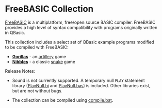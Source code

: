 # FreeBASIC Collection

[FreeBASIC](https://www.freebasic.net/) is a multiplatform, free/open source BASIC compiler.
FreeBASIC provides a high level of syntax compatibility with programs originally written in QBasic.

This collection includes a select set of QBasic example programs modified to be compiled with FreeBASIC:

* [**Gorillas**](GORILLA.BAS) - an [artillery](https://en.wikipedia.org/wiki/Artillery_game) game
* [**Nibbles**](NIBBLES.BAS) - a classic [snake](https://en.wikipedia.org/wiki/Snake_(video_game_genre)) game

Release Notes:

* Sound is not currently supported.
  A temporary null `PLAY` statement library ([PlayNull.bi](PlayNull.bi) and [PlayNull.bas](PlayNull.bas)) is included.
  Other libraries exist, but are not without bugs.

* The collection can be compiled using [compile.bat](compile.bat).
